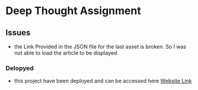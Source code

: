 # Deep Thought Assignment

## Issues
* the Link Provided in the JSON file for the last asset is broken. So I was not able to load the article to be displayed.

### Delopyed
* this project have been deployed and can be accessed here
[Website Link](https://github.com/Manohar-Penta/DTAssignment)
